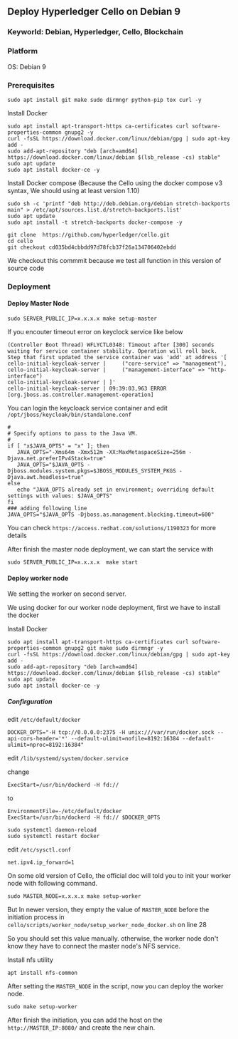## Deploy Hyperledger Cello on Debian 9

### Keyworld: Debian, Hyperledger, Cello, Blockchain

### Platform

OS: Debian 9

### Prerequisites

```
sudo apt install git make sudo dirmngr python-pip tox curl -y
```

Install Docker

```
sudo apt install apt-transport-https ca-certificates curl software-properties-common gnupg2 -y
curl -fsSL https://download.docker.com/linux/debian/gpg | sudo apt-key add -
sudo add-apt-repository "deb [arch=amd64] https://download.docker.com/linux/debian $(lsb_release -cs) stable"
sudo apt update
sudo apt install docker-ce -y 
```

Install Docker compose (Because the Cello using the docker compose v3 syntax, We should using at least version 1.10)

```
sudo sh -c 'printf "deb http://deb.debian.org/debian stretch-backports main" > /etc/apt/sources.list.d/stretch-backports.list'
sudo apt update
sudo apt install -t stretch-backports docker-compose -y
```

```
git clone  https://github.com/hyperledger/cello.git
cd cello
git checkout cd035bd4cbbdd97d78fcb37f26a134706402ebdd
```
We checkout this commmit because we test all function in this version of source code

### Deployment

#### Deploy Master Node

```
sudo SERVER_PUBLIC_IP=x.x.x.x make setup-master
```

If you encouter timeout error on keyclock service like below

```
(Controller Boot Thread) WFLYCTL0348: Timeout after [300] seconds waiting for service container stability. Operation will roll back. Step that first updated the service container was 'add' at address '[
cello-initial-keycloak-server |     ("core-service" => "management"),
cello-initial-keycloak-server |     ("management-interface" => "http-interface")
cello-initial-keycloak-server | ]'
cello-initial-keycloak-server | 09:39:03,963 ERROR [org.jboss.as.controller.management-operation]
```

You can login the keycloack service container and  edit `/opt/jboss/keycloak/bin/standalone.conf`


```
#
# Specify options to pass to the Java VM. 
#
if [ "x$JAVA_OPTS" = "x" ]; then
   JAVA_OPTS="-Xms64m -Xmx512m -XX:MaxMetaspaceSize=256m -Djava.net.preferIPv4Stack=true"
   JAVA_OPTS="$JAVA_OPTS -Djboss.modules.system.pkgs=$JBOSS_MODULES_SYSTEM_PKGS -Djava.awt.headless=true"
else
   echo "JAVA_OPTS already set in environment; overriding default settings with values: $JAVA_OPTS"
fi
### adding following line
JAVA_OPTS="$JAVA_OPTS -Djboss.as.management.blocking.timeout=600"
```

You can check `https://access.redhat.com/solutions/1190323` for more details



After finish the master node deployment, we can start  the service with

```
sudo SERVER_PUBLIC_IP=x.x.x.x  make start
```

#### Deploy worker node

We setting the worker on second server.

We using docker for our worker node deployment, first we have to install the docker


Install Docker

```
sudo apt install apt-transport-https ca-certificates curl software-properties-common gnupg2 git make sudo dirmngr -y
curl -fsSL https://download.docker.com/linux/debian/gpg | sudo apt-key add -
sudo add-apt-repository "deb [arch=amd64] https://download.docker.com/linux/debian $(lsb_release -cs) stable"
sudo apt update
sudo apt install docker-ce -y 
```

##### Confirguration 

edit `/etc/default/docker`

```
DOCKER_OPTS="-H tcp://0.0.0.0:2375 -H unix:///var/run/docker.sock --api-cors-header='*' --default-ulimit=nofile=8192:16384 --default-ulimit=nproc=8192:16384"
```

edit `/lib/systemd/system/docker.service`

change 
```
ExecStart=/usr/bin/dockerd -H fd:// 
```

to

```
EnvironmentFile=-/etc/default/docker
ExecStart=/usr/bin/dockerd -H fd:// $DOCKER_OPTS

```

```
sudo systemctl daemon-reload
sudo systemctl restart docker
```

edit `/etc/sysctl.conf`

```
net.ipv4.ip_forward=1
```


On some old version of Cello, the official doc will told you to init your worker node with following command. 

```
sudo MASTER_NODE=x.x.x.x make setup-worker
```

But In newer version, they empty the value of `MASTER_NODE` before the initiation process in
`cello/scripts/worker_node/setup_worker_node_docker.sh` on line 28

So you should set this value manually. otherwise, the worker node don't know they have to connect the master node's NFS service.

Install nfs utility 
```
apt install nfs-common
```

After setting the `MASTER_NODE` in the script, now you can deploy the worker node.

```
sudo make setup-worker
```

After finish the initiation, you can add the host on the `http://MASTER_IP:8080/` and create the new chain.
